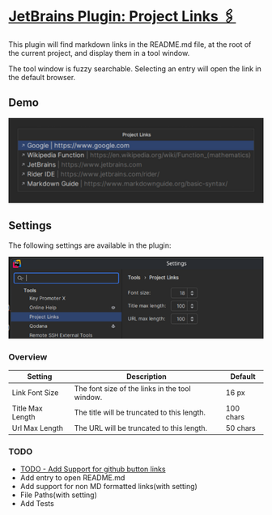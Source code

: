 # [JetBrains Plugin: Project Links 🖇️](https://plugins.jetbrains.com/plugin/27887-projectlinks)

This plugin will find markdown links in the README.md file, at the root of the current project, and display them in a tool window.

The tool window is fuzzy searchable. Selecting an entry will open the link in the default browser.

## Demo

![image](resources/Demo.png)

## Settings

The following settings are available in the plugin:

![image](resources/Settings.png)

### Overview

| Setting          | Description                                    | Default   |
|------------------|------------------------------------------------|-----------|
| Link Font Size   | The font size of the links in the tool window. | 16  px    |
| Title Max Length | The title will be truncated to this length.    | 100 chars |
| Url Max Length   | The URL will be truncated to this length.      | 50  chars |

### TODO

- [TODO - Add Support for github button links](https://gist.github.com/tterb/1e12ddb9af04931e8e5ba634778b283c)
- Add entry to open README.md
- Add support for non MD formatted links(with setting)
- File Paths(with setting)
- Add Tests
